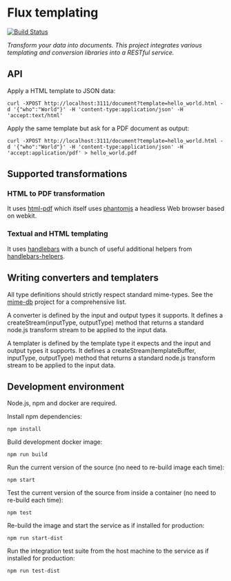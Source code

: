 # Flux templating

[![Build Status](https://travis-ci.org/flux-s/flux-templating.svg)](https://travis-ci.org/flux-s/flux-templating)

*Transform your data into documents. This project integrates various templating and conversion libraries into a RESTful service.*

## API

Apply a HTML template to JSON data:

    curl -XPOST http://localhost:3111/document?template=hello_world.html -d '{"who":"World"}' -H 'content-type:application/json' -H 'accept:text/html'

Apply the same template but ask for a PDF document as output:

    curl -XPOST http://localhost:3111/document?template=hello_world.html -d '{"who":"World"}' -H 'content-type:application/json' -H 'accept:application/pdf' > hello_world.pdf

## Supported transformations

### HTML to PDF transformation

It uses [html-pdf](https://www.npmjs.com/package/html-pdf) which itself uses [phantomjs](http://phantomjs.org/) a headless Web browser based on webkit.

### Textual and HTML templating

It uses [handlebars](http://handlebarsjs.com/) with a bunch of useful additional helpers from [handlebars-helpers](https://github.com/assemble/handlebars-helpers).

## Writing converters and templaters

All type definitions should strictly respect standard mime-types. See the [mime-db](https://github.com/jshttp/mime-db/blob/master/db.json) project for a comprehensive list.

A converter is defined by the input and output types it supports. It defines a createStream(inputType, outputType) method that returns a standard node.js transform stream to be applied to the input data.

A templater is defined by the template type it expects and the input and output types it supports. It defines a createStream(templateBuffer, inputType, outputType) method that returns a standard node.js transform stream to be applied to the input data.

## Development environment

Node.js, npm and docker are required.

Install npm dependencies:

    npm install

Build development docker image:

    npm run build

Run the current version of the source (no need to re-build image each time):

    npm start

Test the current version of the source from inside a container (no need to re-build each time):

    npm test

Re-build the image and start the service as if installed for production:

    npm run start-dist

Run the integration test suite from the host machine to the service as if installed for production:

    npm run test-dist
